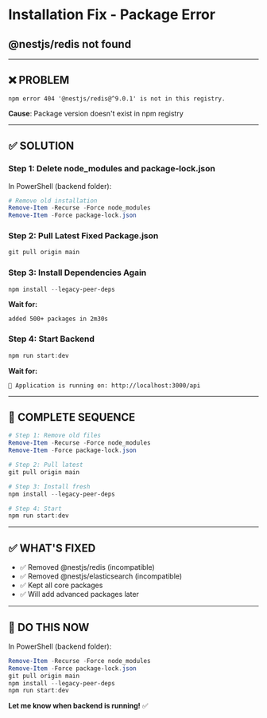 # Installation Fix - Package Error
## @nestjs/redis not found

---

## ❌ PROBLEM

```
npm error 404 '@nestjs/redis@^9.0.1' is not in this registry.
```

**Cause**: Package version doesn't exist in npm registry

---

## ✅ SOLUTION

### Step 1: Delete node_modules and package-lock.json

In PowerShell (backend folder):

```powershell
# Remove old installation
Remove-Item -Recurse -Force node_modules
Remove-Item -Force package-lock.json
```

### Step 2: Pull Latest Fixed Package.json

```powershell
git pull origin main
```

### Step 3: Install Dependencies Again

```powershell
npm install --legacy-peer-deps
```

**Wait for:**
```
added 500+ packages in 2m30s
```

### Step 4: Start Backend

```powershell
npm run start:dev
```

**Wait for:**
```
🚀 Application is running on: http://localhost:3000/api
```

---

## 📝 COMPLETE SEQUENCE

```powershell
# Step 1: Remove old files
Remove-Item -Recurse -Force node_modules
Remove-Item -Force package-lock.json

# Step 2: Pull latest
git pull origin main

# Step 3: Install fresh
npm install --legacy-peer-deps

# Step 4: Start
npm run start:dev
```

---

## ✅ WHAT'S FIXED

- ✅ Removed @nestjs/redis (incompatible)
- ✅ Removed @nestjs/elasticsearch (incompatible)
- ✅ Kept all core packages
- ✅ Will add advanced packages later

---

## 🚀 DO THIS NOW

In PowerShell (backend folder):

```powershell
Remove-Item -Recurse -Force node_modules
Remove-Item -Force package-lock.json
git pull origin main
npm install --legacy-peer-deps
npm run start:dev
```

**Let me know when backend is running!** ✅
